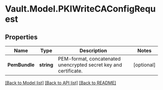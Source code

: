 # Vault.Model.PKIWriteCAConfigRequest

## Properties

Name | Type | Description | Notes
------------ | ------------- | ------------- | -------------
**PemBundle** | **string** | PEM-format, concatenated unencrypted secret key and certificate. | [optional] 


[[Back to Model list]](../README.md#documentation-for-models) [[Back to API list]](../README.md#documentation-for-api-endpoints) [[Back to README]](../README.md)

